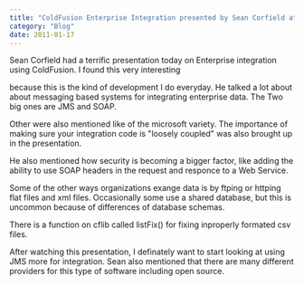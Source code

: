 ```yaml
---
title: "ColdFusion Enterprise Integration presented by Sean Corfield at MAX"
category: "Blog"
date: 2011-01-17
---
```



Sean Corfield had a terrific presentation today on Enterprise integration using ColdFusion. I found this very interesting

because this is the kind of development I do everyday. He talked a lot about about messaging based systems for integrating enterprise data. The Two big ones are JMS and SOAP. 

Other were also mentioned like of the microsoft variety. The importance of making sure your integration code is "loosely coupled" was also brought up in the presentation.

He also mentioned how security is becoming a bigger factor, like adding the ability to use SOAP headers in the request and responce to a Web Service.

Some of the other ways organizations exange data is by ftping or httping flat files and xml files. Occasionally some use a shared database, but this is uncommon because of differences of database schemas.

There is a function on cflib called listFix() for fixing inproperly formated csv files. 

After watching this presentation, I definately want to start looking at using JMS more for integration. Sean also mentioned that there are many different providers for this type of software including open source.